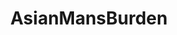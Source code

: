 ---
title: AsianMansBurden
crosslinks:
- hapas
- aznidentity
- AMAAggregator
- AsianMasculinity
- canada
- Fragility
- genderedracism
- toosoon
- LuWatch
- EasternSunRising
- AznLivesMatter
- China
- asianamerican
- BlackPeopleTwitter
- asiantwoX
- Defenders
- news
---